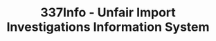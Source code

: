 ---
layout: default
bigquery: https://console.cloud.google.com/bigquery?p=patents-public-data&d=usitc_investigations&page=dataset&project=sheets-management-319211
citation: US International Trade Commission 337Info Unfair Import Investigations Information
  System
contributors: US International Trade Comission
cost: None
description: US International Trade Commission 337Info Unfair Import Investigations
  Information System contains data on investigations done under Section 337. Section
  337 declares the infringement of certain statutory intellectual property rights
  and other forms of unfair competition in import trade to be unlawful practices.
  Most Section 337 investigations involve allegations of patent or registered trademark
  infringement.
documentation: FAQ and tutorial available on the site
last_edit: Mon, 04 Apr 2022 19:10:40 GMT
location: https://pubapps2.usitc.gov/337external/
maintained_by: US International Trade Comission
schema_fields: '[''reportingRequirements'', ''trademarkNumbers'', ''scheduledStartDateEvidHear'',
  ''cafcAppeals'', ''htsNumbers'', ''issueDateOtherNonFinal'', ''docketNo'', ''copyrightNumbers'',
  ''respondent'', ''invUnfairAct'', ''startDateMarkmanHearing'', ''patentNumber'',
  ''scheduledEndDateEvidHear'', ''actualEndDateEvidHear'', ''currentActiveALJ'', ''dateCreated'',
  ''ouiiParticipation'', ''complainant'', ''patentNumbers'', ''id'', ''internalRemand'',
  ''dateComplaintFiled'', ''investigationTermDate'', ''investigationNo'', ''targetDate'',
  ''teoReliefGranted'', ''teoProceedingInvolved'', ''investigationType'', ''publication_number'',
  ''markmanHearing'', ''endDateMarkmanHearing'', ''lastUpdated'', ''teoIdIssueDate'',
  ''dateOfPublicationFrNotice'', ''finalDetViolation'', ''actualStartDateEvidHear'',
  ''teoIdDueDate'', ''gcAttorney'', ''finalDetNoViolation'', ''finalIdOnViolationIssue'',
  ''aljAssigned'', ''currentStatus'', ''finalIdOnViolationDue'', ''title'', ''ouiiAttorney'']'
shortname: unfair_import_investigations
tags:
- import
- legal
- trade
timeframe: 2008-2021 (prior to 2008 downloadable as a JSON file)
title: 337Info - Unfair Import Investigations Information System
uuid: 2721f5ec-e599-4890-9265-9706719fc71e
---